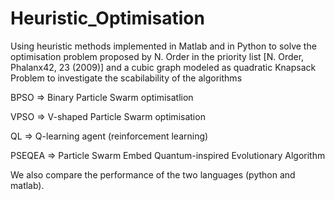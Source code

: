 # Heuristic_Optimisation
Using heuristic methods implemented in Matlab and in Python to solve the optimisation problem proposed by N. Order in the priority list [N. Order, Phalanx42, 23 (2009)] and a cubic graph modeled as quadratic Knapsack Problem to investigate the scabilability of the algorithms

BPSO => Binary Particle Swarm optimisatlion 

VPSO => V-shaped Particle Swarm optimisation 

QL => Q-learning agent (reinforcement learning)

PSEQEA => Particle Swarm Embed Quantum-inspired Evolutionary Algorithm

We also compare the performance of the two languages (python and matlab).
